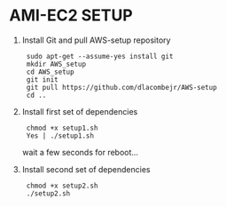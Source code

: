 #  AMI-EC2  SETUP 

1. Install Git and pull AWS-setup repository

	    sudo apt-get --assume-yes install git
	    mkdir AWS_setup
	    cd AWS_setup
	    git init
	    git pull https://github.com/dlacombejr/AWS-setup
	    cd ..

2. Install first set of dependencies

	    chmod +x setup1.sh
	    Yes | ./setup1.sh

    wait a few seconds for reboot...

3. Install second set of dependencies

	    chmod +x setup2.sh
	    ./setup2.sh

